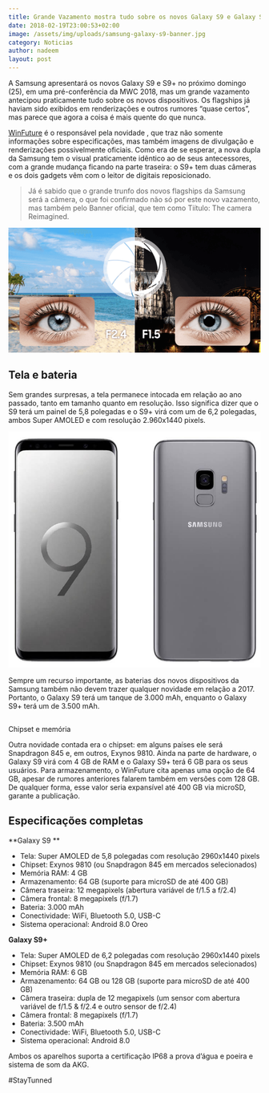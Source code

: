 ```yaml
---
title: Grande Vazamento mostra tudo sobre os novos Galaxy S9 e Galaxy S9+
date: 2018-02-19T23:00:53+02:00
image: /assets/img/uploads/samsung-galaxy-s9-banner.jpg
category: Noticias
author: nadeem
layout: post
---
```

A Samsung apresentará os novos Galaxy S9 e S9+ no próximo domingo (25), em uma pré-conferência da MWC 2018, mas um grande vazamento antecipou praticamente tudo sobre os novos dispositivos. Os flagships já haviam sido exibidos em renderizações e outros rumores “quase certos”, mas parece que agora a coisa é mais quente do que nunca.

[WinFuture](http://winfuture.de/news,101997.html)
 é o responsável pela novidade , que traz não somente informações sobre especificações, mas também imagens de divulgação e renderizações possivelmente oficiais. Como era de se esperar, a nova dupla da Samsung tem o visual praticamente idêntico ao de seus antecessores, com a grande mudança ficando na parte traseira: o S9+ tem duas câmeras e os dois gadgets vêm com o leitor de digitais reposicionado.

> Já é sabido que o grande trunfo dos novos flagships da Samsung será a câmera, o que foi confirmado não só por este novo vazamento, mas também pelo Banner oficial, que tem como Tiítulo: The camera Reimagined.

![](/assets/img/uploads/galaxy-s9-19093137030030.png)



## Tela e bateria

Sem grandes surpresas, a tela permanece intocada em relação ao ano passado, tanto em tamanho quanto em resolução. Isso significa dizer que o S9 terá um painel de 5,8 polegadas e o S9+ virá com um de 6,2 polegadas, ambos Super AMOLED e com resolução 2.960x1440 pixels.

![](/assets/img/uploads/galaxy-s9-19093337813048.jpg)

Sempre um recurso importante, as baterias dos novos dispositivos da Samsung também não devem trazer qualquer novidade em relação a 2017. Portanto, o Galaxy S9 terá um tanque de 3.000 mAh, enquanto o Galaxy S9+ terá um de 3.500 mAh.

## 
Chipset e memória

Outra novidade contada era o chipset: em alguns países ele será Snapdragon 845 e, em outros, Exynos 9810. Ainda na parte de hardware, o Galaxy S9 virá com 4 GB de RAM e o Galaxy S9+ terá 6 GB para os seus usuários. Para armazenamento, o WinFuture cita apenas uma opção de 64 GB, apesar de rumores anteriores falarem também em versões com 128 GB. De qualquer forma, esse valor seria expansível até 400 GB via microSD, garante a publicação.

## Especificações completas

**Galaxy S9
**

* Tela: Super AMOLED de 5,8 polegadas com resolução 2960x1440 pixels
* Chipset: Exynos 9810 (ou Snapdragon 845 em mercados selecionados)
* Memória RAM: 4 GB
* Armazenamento: 64 GB (suporte para microSD de até 400 GB)
* Câmera traseira: 12 megapixels (abertura variável de f/1.5 a f/2.4)
* Câmera frontal: 8 megapixels (f/1.7)
* Bateria: 3.000 mAh
* Conectividade: WiFi, Bluetooth 5.0, USB-C
* Sistema operacional: Android 8.0 Oreo

**Galaxy S9+**

* Tela: Super AMOLED de 6,2 polegadas com resolução 2960x1440 pixels
* Chipset: Exynos 9810 (ou Snapdragon 845 em mercados selecionados)
* Memória RAM: 6 GB
* Armazenamento: 64 GB ou 128 GB (suporte para microSD de até 400 GB)
* Câmera traseira: dupla de 12 megapixels (um sensor com abertura variável de f/1.5 & f/2.4 e outro sensor de f/2.4)
* Câmera frontal: 8 megapixels (f/1.7)
* Bateria: 3.500 mAh
* Conectividade: WiFi, Bluetooth 5.0, USB-C
* Sistema operacional: Android 8.0 

Ambos os aparelhos suporta a certificação IP68 a prova d’água e poeira e sistema de som da AKG.

\#StayTunned
